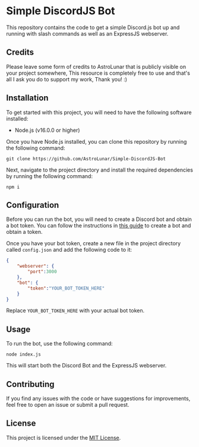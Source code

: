 # Simple DiscordJS Bot

This repository contains the code to get a simple Discord.js bot up and running with slash commands as well as an ExpressJS webserver.

## Credits
Please leave some form of credits to AstroLunar that is publicly visible on your project somewhere, This resource is completely free to use and that's all I ask you do to support my work, Thank you! :)

## Installation

To get started with this project, you will need to have the following software installed:

- Node.js (v16.0.0 or higher)

Once you have Node.js installed, you can clone this repository by running the following command:
```
git clone https://github.com/AstroLunar/Simple-DiscordJS-Bot
```
Next, navigate to the project directory and install the required dependencies by running the following command:
```
npm i
```
## Configuration

Before you can run the bot, you will need to create a Discord bot and obtain a bot token. You can follow the instructions in [this guide](https://discordjs.guide/preparations/setting-up-a-bot-application.html#creating-your-bot) to create a bot and obtain a token.

Once you have your bot token, create a new file in the project directory called `config.json` and add the following code to it:
```json
{
    "webserver": {
        "port":3000
    },
    "bot": {
        "token":"YOUR_BOT_TOKEN_HERE"
    }
}
```
Replace `YOUR_BOT_TOKEN_HERE` with your actual bot token.

## Usage

To run the bot, use the following command:
```
node index.js
```
This will start both the Discord Bot and the ExpressJS webserver.

## Contributing

If you find any issues with the code or have suggestions for improvements, feel free to open an issue or submit a pull request.

## License

This project is licensed under the [MIT License](LICENSE).
